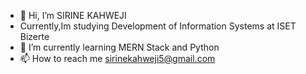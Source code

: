 - 👋 Hi, I’m SIRINE KAHWEJI
- Currently,Im studying Development of Information Systems at ISET Bizerte
- 🌱 I’m currently learning MERN Stack and Python
- 📫 How to reach me sirinekahweji5@gmail.com


<!---
sirinekahweji/sirinekahweji is a ✨ special ✨ repository because its `README.md` (this file) appears on your GitHub profile.
You can click the Preview link to take a look at your changes.
--->
